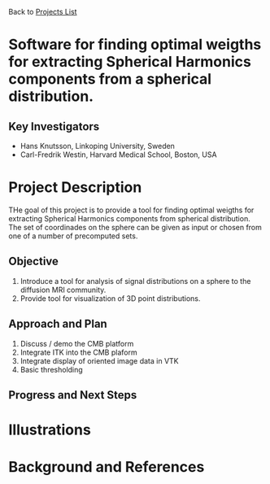 Back to [Projects List](../../README.md#ProjectsList)

# Software for finding optimal weigths for extracting Spherical Harmonics components from a spherical distribution.

## Key Investigators

- Hans Knutsson, Linkoping University, Sweden
- Carl-Fredrik Westin, Harvard Medical School, Boston, USA

# Project Description

<!-- Add a short paragraph describing the project. -->

THe goal of this project is to provide a tool for finding optimal weigths for extracting Spherical Harmonics components from spherical distribution. The set of coordinades on the sphere can be given as input or chosen from one of a number of precomputed sets.

## Objective

<!-- Describe here WHAT you would like to achieve (what you will have as end result). -->

1. Introduce a tool for analysis of signal distributions on a sphere to the diffusion MRI community.
2. Provide tool for visualization of 3D point distributions.

## Approach and Plan

<!-- Describe here HOW you would like to achieve the objectives stated above. -->

1. Discuss / demo the CMB platform
2. Integrate ITK into the CMB plaform
3. Integrate display of oriented image data in VTK
4. Basic thresholding 

## Progress and Next Steps

<!-- Update this section as you make progress, describing of what you have ACTUALLY DONE. If there are specific steps that you could not complete then you can describe them here, too. -->



# Illustrations

<!-- Add pictures and links to videos that demonstrate what has been accomplished.
![Description of picture](Example2.jpg)
![Some more images](Example2.jpg)
-->

# Background and References

<!-- If you developed any software, include link to the source code repository. If possible, also add links to sample data, and to any relevant publications. -->
